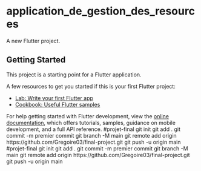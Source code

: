 # application_de_gestion_des_resources

A new Flutter project.

## Getting Started

This project is a starting point for a Flutter application.

A few resources to get you started if this is your first Flutter project:

- [Lab: Write your first Flutter app](https://docs.flutter.dev/get-started/codelab)
- [Cookbook: Useful Flutter samples](https://docs.flutter.dev/cookbook)

For help getting started with Flutter development, view the
[online documentation](https://docs.flutter.dev/), which offers tutorials,
samples, guidance on mobile development, and a full API reference.
# p r o j e t - f i n a l  
 g i t  
 i n i t  
 g i t  
 a d d  
 .  
 g i t  
 c o m m i t  
 - m  
 p r e m i e r   c o m m i t  
 g i t  
 b r a n c h  
 - M  
 m a i n  
 g i t  
 r e m o t e  
 a d d  
 o r i g i n  
 h t t p s : / / g i t h u b . c o m / G r e g o i r e 0 3 / f i n a l - p r o j e c t . g i t  
 g i t  
 p u s h  
 - u  
 o r i g i n  
 m a i n  
 # p r o j e t - f i n a l  
 g i t  
 i n i t  
 g i t  
 a d d  
 .  
 g i t  
 c o m m i t  
 - m  
 p r e m i e r   c o m m i t  
 g i t  
 b r a n c h  
 - M  
 m a i n  
 g i t  
 r e m o t e  
 a d d  
 o r i g i n  
 h t t p s : / / g i t h u b . c o m / G r e g o i r e 0 3 / f i n a l - p r o j e c t . g i t  
 g i t  
 p u s h  
 - u  
 o r i g i n  
 m a i n  
 